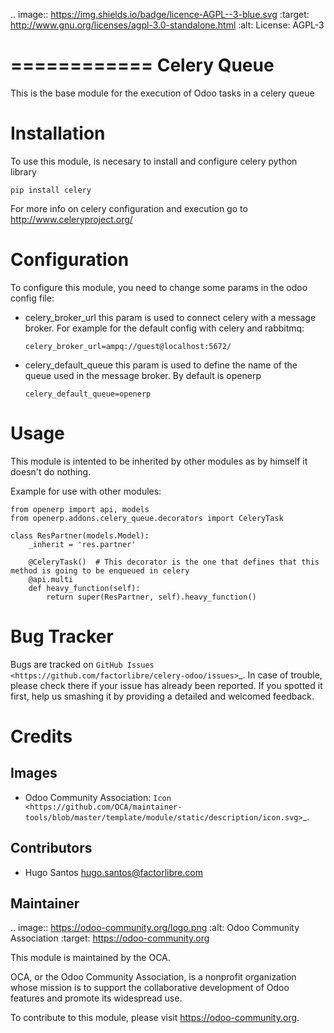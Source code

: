 .. image:: https://img.shields.io/badge/licence-AGPL--3-blue.svg
   :target: http://www.gnu.org/licenses/agpl-3.0-standalone.html
   :alt: License: AGPL-3

============
Celery Queue
============

This is the base module for the execution of Odoo tasks in a celery queue

Installation
============

To use this module, is necesary to install and configure celery python library

    pip install celery

For more info on celery configuration and execution go to http://www.celeryproject.org/

Configuration
=============

To configure this module, you need to change some params in the odoo config file:

  * celery_broker_url this param is used to connect celery with a message broker. For example for the default config with celery and rabbitmq:

        celery_broker_url=ampq://guest@localhost:5672/

  * celery_default_queue this param is used to define the name of the queue used in the message broker. By default is openerp

        celery_default_queue=openerp

Usage
=====

This module is intented to be inherited by other modules as by himself it doesn't do nothing.

Example for use with other modules:

    from openerp import api, models
    from openerp.addons.celery_queue.decorators import CeleryTask

    class ResPartner(models.Model):
        _inherit = 'res.partner'

        @CeleryTask()  # This decorator is the one that defines that this method is going to be enqueued in celery
        @api.multi
        def heavy_function(self):
            return super(ResPartner, self).heavy_function()

Bug Tracker
===========

Bugs are tracked on `GitHub Issues
<https://github.com/factorlibre/celery-odoo/issues>`_. In case of trouble, please
check there if your issue has already been reported. If you spotted it first,
help us smashing it by providing a detailed and welcomed feedback.

Credits
=======

Images
------

* Odoo Community Association: `Icon <https://github.com/OCA/maintainer-tools/blob/master/template/module/static/description/icon.svg>`_.

Contributors
------------

* Hugo Santos <hugo.santos@factorlibre.com>

Maintainer
----------

.. image:: https://odoo-community.org/logo.png
   :alt: Odoo Community Association
   :target: https://odoo-community.org

This module is maintained by the OCA.

OCA, or the Odoo Community Association, is a nonprofit organization whose
mission is to support the collaborative development of Odoo features and
promote its widespread use.

To contribute to this module, please visit https://odoo-community.org.